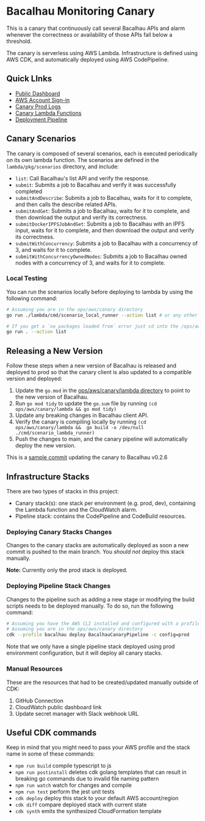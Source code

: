 # Bacalhau Monitoring Canary
This is a canary that continuously call several Bacalhau APIs and alarm whenever the correctness or availability of those APIs fall below a threshold.

The canary is serverless using AWS Lambda. Infrastructure is defined using AWS CDK, and automatically deployed using AWS CodePipeline.

## Quick LInks
- [Public Dashboard](https://cloudwatch.amazonaws.com/dashboard.html?dashboard=BacalhauCanaryProd&context=eyJSIjoidXMtZWFzdC0xIiwiRCI6ImN3LWRiLTI4NDMwNTcxNzgzNSIsIlUiOiJ1cy1lYXN0LTFfUTlPMEVrM3llIiwiQyI6IjExc3NlYW1tZmVmaGdtYTFzMDk1c29jaDltIiwiSSI6InVzLWVhc3QtMTpmNGE5MGFiMi0yZWYwLTRlYTEtOWZkNS1jMmQ3MDkxYTA5OTQiLCJNIjoiUHVibGljIn0=)
- [AWS Account Sign-in](https://284305717835.signin.aws.amazon.com/console/?region=eu-west-1)
- [Canary Prod Logs](https://eu-west-1.console.aws.amazon.com/cloudwatch/home?region=eu-west-1#logsV2:log-groups)
- [Canary Lambda Functions](https://eu-west-1.console.aws.amazon.com/lambda/home?region=eu-west-1#/functions?fo=and&o0=%3A&v0=BacalhauCanary)
- [Deployment Pipeline](https://console.aws.amazon.com/codesuite/codepipeline/pipelines/BacalhauCanaryPipeline-PipelineC660917D-I0DZJY6IFHTO/view?region=eu-west-1)

## Canary Scenarios
The canary is composed of several scenarios, each is executed periodically on its own lambda function. The scenarios are defined in the `lambda/pkg/scenarios` directory, and include:
- `list`: Call Bacalhau's list API and verify the response.
- `submit`: Submits a job to Bacalhau and verify it was successfully completed
- `submitAndDescribe`: Submits a job to Bacalhau, waits for it to complete, and then calls the describe related APIs.
- `submitAndGet`: Submits a job to Bacalhau, waits for it to complete, and then download the output and verify its correctness.
- `submitDockerIPFSJobAndGet`: Submits a job to Bacalhau with an IPFS input, waits for it to complete, and then download the output and verify its correctness.
- `submitWithConcurrency`: Submits a job to Bacalhau with a concurrency of 3, and waits for it to complete.
- `submitWithConcurrencyOwnedNodes`: Submits a job to Bacalhau owned nodes with a concurrency of 3, and waits for it to complete.

### Local Testing
You can run the scenarios locally before deploying to lambda by using the following command:
```bash
# Assuming you are in the ops/aws/canary directory
go run ./lambda/cmd/scenario_local_runner --action list # or any other scenario

# If you get a `no packages loaded from` error just cd into the /ops/aws/canary/lambda/cmd/scenario_local_runner directory
go run . --action list
```

## Releasing a New Version
Follow these steps when a new version of Bacalhau is released and deployed to prod so that the canary client is also updated to a compatible version and deployed:
1. Update the `go.mod` in the [ops/aws/canary/lambda directory](ops/aws/canary/lambda/go.mod) to point to the new version of Bacalhau.
2. Run `go mod tidy` to update the `go.sum` file by running `(cd ops/aws/canary/lambda && go mod tidy)`
3. Update any breaking changes in Bacalhau client API.
4. Verify the canary is compiling locally by running `(cd ops/aws/canary/lambda &&  go build -o /dev/null ./cmd/scenario_lambda_runner)`
5. Push the changes to main, and the canary pipeline will automatically deploy the new version.

This is a [sample commit](https://github.com/filecoin-project/bacalhau/commit/958630dbe4ad9ba35b0715be2f82c66c60797ba4) updating the canary to Bacalhau v0.2.6

## Infrastructure Stacks
There are two types of stacks in this project:
- Canary stack(s): one stack per environment (e.g. prod, dev), containing the Lambda function and the CloudWatch alarm.
- Pipeline stack: contains the CodePipeline and CodeBuild resources.

### Deploying Canary Stacks Changes
Changes to the canary stacks are automatically deployed as soon a new commit is pushed to the main branch. You *should not* deploy this stack manually.

**Note:** Currently only the prod stack is deployed.

### Deploying Pipeline Stack Changes
Changes to the pipeline such as adding a new stage or modifying the build scripts needs to be deployed manually. To do so, run the following command:
```bash
# Assuming you have the AWS CLI installed and configured with a profile named "bacalhau"
# Assuming you are in the ops/aws/canary directory
cdk --profile bacalhau deploy BacalhauCanaryPipeline -c config=prod
```
Note that we only have a single pipeline stack deployed using prod environment configuration, but it will deploy all canary stacks.

### Manual Resources
These are the resources that had to be created/updated manually outside of CDK:
1. GitHub Connection
2. CloudWatch public dashboard link
3. Update secret manager with Slack webhook URL


## Useful CDK commands
Keep in mind that you might need to pass your AWS profile and the stack name in some of these commands:
* `npm run build`   compile typescript to js
* `npm run postinstall` deletes cdk golang templates that can result in breaking go commands due to invalid file naming pattern
* `npm run watch`   watch for changes and compile
* `npm run test`    perform the jest unit tests
* `cdk deploy`      deploy this stack to your default AWS account/region
* `cdk diff`        compare deployed stack with current state
* `cdk synth`       emits the synthesized CloudFormation template
